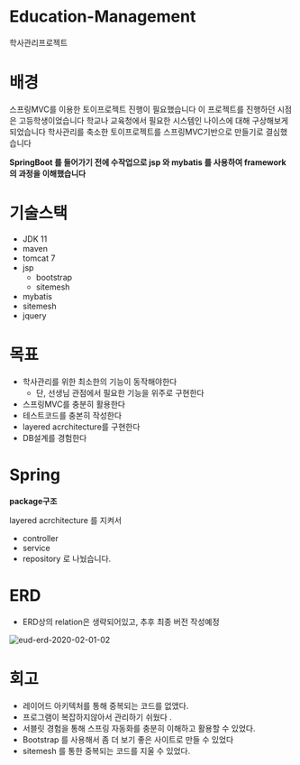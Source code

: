 # Education-Management 
학사관리프로젝트
# 배경
스프링MVC를 이용한 토이프로젝트 진행이 필요했습니다
이 프로젝트를 진행하던 시점은 고등학생이었습니다
학교나 교육청에서 필요한 시스템인 나이스에 대해 구상해보게 되었습니다
학사관리를 축소한 토이프로젝트를 스프링MVC기반으로 만들기로 결심했습니다

**SpringBoot 를 들어가기 전에 수작업으로 jsp 와 mybatis 를 사용하여 framework 의 과정을 이해했습니다**

# 기술스택
  - JDK 11
  - maven
  - tomcat 7
  - jsp
    - bootstrap
    - sitemesh
  - mybatis
  - sitemesh
  - jquery
# 목표  
- 학사관리를 위한 최소한의 기능이 동작해야한다
  - 단, 선생님 관점에서 필요한 기능을 위주로 구현한다
- 스프링MVC를 충분히 활용한다
- 테스트코드를 충본히 작성한다
- layered acrchitecture를 구현한다
- DB설계를 경험한다

# Spring
**package구조**

layered acrchitecture 를 지켜서
- controller
- service
- repository
로 나눴습니다.

# ERD
- ERD상의 relation은 생략되어있고, 추후 최종 버전 작성예정

![eud-erd-2020-02-01-02](https://user-images.githubusercontent.com/45488643/73585625-5bb55a00-44e6-11ea-89b3-b7b4001455a3.png)

# 회고
- 레이어드 아키텍처를 통해 중복되는 코드를 없앴다.
- 프로그램이 복잡하지않아서 관리하기 쉬웠다 .
- 서블릿 경험을 통해 스프링 자동화를 충분히 이해하고 활용할 수 있었다.
- Bootstrap 를 사용해서 좀 더 보기 좋은 사이트로 만들 수 있었다 
- sitemesh 를 통한 중복되는 코드를 지울 수 있었다.
